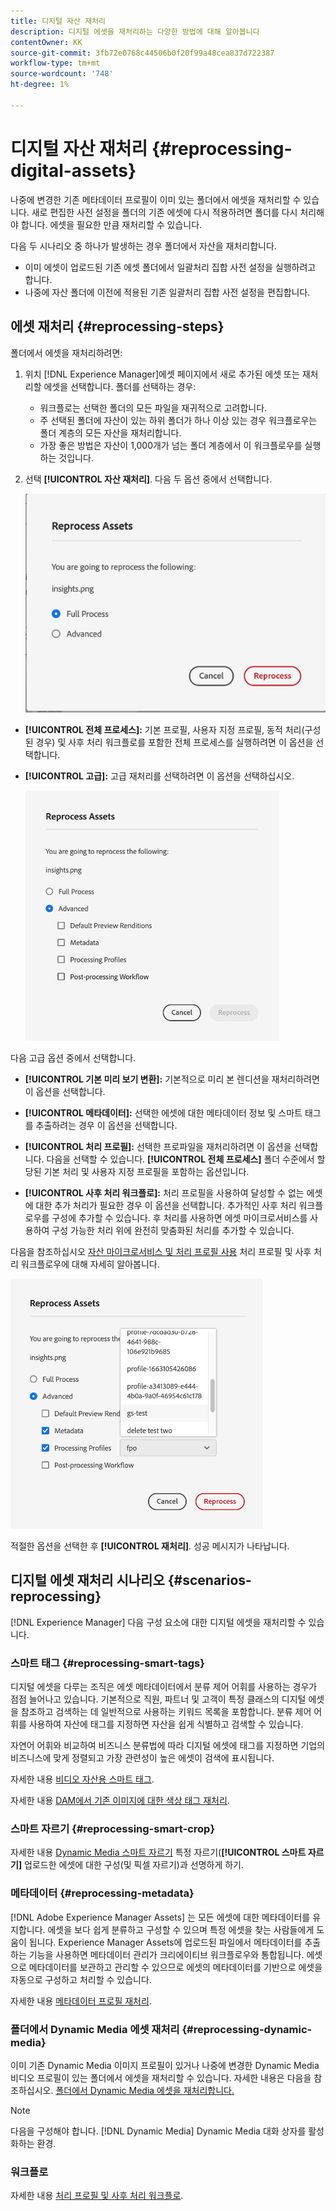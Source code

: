 ```yaml
---
title: 디지털 자산 재처리
description: 디지털 에셋을 재처리하는 다양한 방법에 대해 알아봅니다
contentOwner: KK
source-git-commit: 3fb72e0768c44506b0f20f99a48cea837d722387
workflow-type: tm+mt
source-wordcount: '748'
ht-degree: 1%

---
```


# 디지털 자산 재처리 {#reprocessing-digital-assets}

나중에 변경한 기존 메타데이터 프로필이 이미 있는 폴더에서 에셋을 재처리할 수 있습니다. 새로 편집한 사전 설정을 폴더의 기존 에셋에 다시 적용하려면 폴더를 다시 처리해야 합니다. 에셋을 필요한 만큼 재처리할 수 있습니다.

다음 두 시나리오 중 하나가 발생하는 경우 폴더에서 자산을 재처리합니다.

* 이미 에셋이 업로드된 기존 에셋 폴더에서 일괄처리 집합 사전 설정을 실행하려고 합니다.
* 나중에 자산 폴더에 이전에 적용된 기존 일괄처리 집합 사전 설정을 편집합니다.

## 에셋 재처리 {#reprocessing-steps}

폴더에서 에셋을 재처리하려면:

1. 위치 [!DNL Experience Manager]에셋 페이지에서 새로 추가된 에셋 또는 재처리할 에셋을 선택합니다.
폴더를 선택하는 경우:

   * 워크플로는 선택한 폴더의 모든 파일을 재귀적으로 고려합니다.
   * 주 선택된 폴더에 자산이 있는 하위 폴더가 하나 이상 있는 경우 워크플로우는 폴더 계층의 모든 자산을 재처리합니다.
   * 가장 좋은 방법은 자산이 1,000개가 넘는 폴더 계층에서 이 워크플로우를 실행하는 것입니다.

1. 선택 **[!UICONTROL 자산 재처리]**. 다음 두 옵션 중에서 선택합니다.

   ![자산 옵션 재처리](assets/reprocessing-assets-options.png)

* **[!UICONTROL 전체 프로세스]:** 기본 프로필, 사용자 지정 프로필, 동적 처리(구성된 경우) 및 사후 처리 워크플로를 포함한 전체 프로세스를 실행하려면 이 옵션을 선택합니다.
* **[!UICONTROL 고급]:** 고급 재처리를 선택하려면 이 옵션을 선택하십시오.

  ![고급 자산 재처리 옵션](assets/reprocessing-assets-options-advanced.png)

다음 고급 옵션 중에서 선택합니다.

* **[!UICONTROL 기본 미리 보기 변환]:** 기본적으로 미리 본 렌디션을 재처리하려면 이 옵션을 선택합니다.

* **[!UICONTROL 메타데이터]:** 선택한 에셋에 대한 메타데이터 정보 및 스마트 태그를 추출하려는 경우 이 옵션을 선택합니다.

* **[!UICONTROL 처리 프로필]:** 선택한 프로파일을 재처리하려면 이 옵션을 선택합니다. 다음을 선택할 수 있습니다. **[!UICONTROL 전체 프로세스]** 폴더 수준에서 할당된 기본 처리 및 사용자 지정 프로필을 포함하는 옵션입니다.
  <!--When assets are uploaded to a folder, [!DNL Experience Manager] checks the containing folder's properties for a processing profile. If none is applied, a parent folder in the hierarchy is checked for a processing profile to apply.-->

* **[!UICONTROL 사후 처리 워크플로]:** 처리 프로필을 사용하여 달성할 수 없는 에셋에 대한 추가 처리가 필요한 경우 이 옵션을 선택합니다. 추가적인 사후 처리 워크플로우를 구성에 추가할 수 있습니다. 후 처리를 사용하면 에셋 마이크로서비스를 사용하여 구성 가능한 처리 위에 완전히 맞춤화된 처리를 추가할 수 있습니다.

다음을 참조하십시오 [자산 마이크로서비스 및 처리 프로필 사용](https://experienceleague.adobe.com/docs/experience-manager-cloud-service/content/assets/manage/asset-microservices-configure-and-use.html?lang=en) 처리 프로필 및 사후 처리 워크플로우에 대해 자세히 알아봅니다.

![고급 자산 재처리 옵션2](assets/reprocessing-assets-options-advanced-2.png)

적절한 옵션을 선택한 후 **[!UICONTROL 재처리]**. 성공 메시지가 나타납니다.

## 디지털 에셋 재처리 시나리오 {#scenarios-reprocessing}

[!DNL Experience Manager] 다음 구성 요소에 대한 디지털 에셋을 재처리할 수 있습니다.

### 스마트 태그 {#reprocessing-smart-tags}

디지털 에셋을 다루는 조직은 에셋 메타데이터에서 분류 제어 어휘를 사용하는 경우가 점점 늘어나고 있습니다. 기본적으로 직원, 파트너 및 고객이 특정 클래스의 디지털 에셋을 참조하고 검색하는 데 일반적으로 사용하는 키워드 목록을 포함합니다. 분류 제어 어휘를 사용하여 자산에 태그를 지정하면 자산을 쉽게 식별하고 검색할 수 있습니다.

자연어 어휘와 비교하여 비즈니스 분류법에 따라 디지털 에셋에 태그를 지정하면 기업의 비즈니스에 맞게 정렬되고 가장 관련성이 높은 에셋이 검색에 표시됩니다.

자세한 내용 [비디오 자산용 스마트 태그](https://experienceleague.adobe.com/docs/experience-manager-cloud-service/content/assets/manage/smart-tags-video-assets.html?lang=en).

자세한 내용 [DAM에서 기존 이미지에 대한 색상 태그 재처리](https://experienceleague.adobe.com/docs/experience-manager-cloud-service/content/assets/manage/color-tag-images.html?lang=en#color-tags-existing-images).

### 스마트 자르기 {#reprocessing-smart-crop}

자세한 내용 [Dynamic Media 스마트 자르기](https://experienceleague.adobe.com/docs/experience-manager-cloud-service/content/assets/dynamicmedia/image-profiles.html?lang=ko) 특정 자르기(**[!UICONTROL 스마트 자르기]** 업로드한 에셋에 대한 구성(및 픽셀 자르기)과 선명하게 하기.

### 메타데이터 {#reprocessing-metadata}

[!DNL Adobe Experience Manager Assets] 는 모든 에셋에 대한 메타데이터를 유지합니다. 에셋을 보다 쉽게 분류하고 구성할 수 있으며 특정 에셋을 찾는 사람들에게 도움이 됩니다. Experience Manager Assets에 업로드된 파일에서 메타데이터를 추출하는 기능을 사용하면 메타데이터 관리가 크리에이티브 워크플로우와 통합됩니다. 에셋으로 메타데이터를 보관하고 관리할 수 있으므로 에셋의 메타데이터를 기반으로 에셋을 자동으로 구성하고 처리할 수 있습니다.

자세한 내용 [메타데이터 프로필 재처리](https://experienceleague.adobe.com/docs/experience-manager-cloud-service/content/assets/manage/metadata-profiles.html?lang=en).

### 폴더에서 Dynamic Media 에셋 재처리 {#reprocessing-dynamic-media}

이미 기존 Dynamic Media 이미지 프로필이 있거나 나중에 변경한 Dynamic Media 비디오 프로필이 있는 폴더에서 에셋을 재처리할 수 있습니다. 자세한 내용은 다음을 참조하십시오. [폴더에서 Dynamic Media 에셋을 재처리합니다.](https://experienceleague.adobe.com/docs/experience-manager-cloud-service/content/assets/admin/about-image-video-profiles.html?lang=en)

>[!NOTE]
>
>다음을 구성해야 합니다. [!DNL Dynamic Media] Dynamic Media 대화 상자를 활성화하는 환경.
>

### 워크플로

자세한 내용 [처리 프로필 및 사후 처리 워크플로](https://experienceleague.adobe.com/docs/experience-manager-cloud-service/content/assets/manage/asset-microservices-configure-and-use.html?lang=en).

